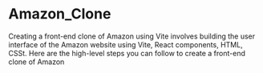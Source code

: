 # Amazon_Clone
Creating a front-end clone of Amazon using Vite involves building the user interface of the Amazon website using Vite, React components, HTML, CSSt. Here are the high-level steps you can follow to create a front-end clone of Amazon
